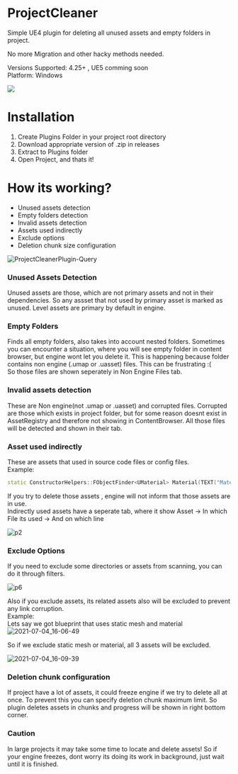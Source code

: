 # ProjectCleaner
Simple UE4 plugin for deleting all unused assets and empty folders in project.

No more Migration and other hacky methods needed.

Versions Supported: 4.25+ , UE5 comming soon <br>
Platform: Windows

<img src="https://user-images.githubusercontent.com/8270558/124382914-d9ccf000-dcda-11eb-9256-441ac8eceb4b.png" />

  
[comment]: <img src="https://user-images.githubusercontent.com/8270558/124383180-07feff80-dcdc-11eb-90b7-ffbf4a770cbf.png" width="600" height="320" />

# Installation
1) Create Plugins Folder in your project root directory
2) Download appropriate version of .zip in releases
3) Extract to Plugins folder
4) Open Project, and thats it!



# How its working?

* Unused assets detection
* Empty folders detection
* Invalid assets detection
* Assets used indirectly
* Exclude options
* Deletion chunk size configuration

![ProjectCleanerPlugin-Query](https://user-images.githubusercontent.com/8270558/124382551-18fa4180-dcd9-11eb-99b6-6916579f9d18.png)

### Unused Assets Detection
Unused assets are those, which are not primary assets and not in their dependencies. So any assset that not used by primary asset is marked as unused.
Level assets are primary by default in engine.

### Empty Folders
Finds all empty folders, also takes into account nested folders.
Sometimes you can encounter a situation, where you will see empty folder in content browser, but engine wont let you delete it.
This is happening because folder contains non engine (.umap or .uasset) files.
This can be frustrating :( <br>
So those files are shown seperately in Non Engine Files tab.

### Invalid assets detection
These are Non engine(not .umap or .uasset) and corrupted files.
Corrupted are those which exists in project folder, but for some reason doesnt exist in AssetRegistry and therefore not showing in ContentBrowser.
All those files will be detected and shown in their tab.

### Asset used indirectly
These are assets that used in source code files or config files.<br>
Example:
```cpp
static ConstructorHelpers::FObjectFinder<UMaterial> Material(TEXT("Material'/Game/NewMaterial.NewMaterial'"));
```
If you try to delete those assets , engine will not inform that those assets are in use.<br>
Indirectly used assets have a seperate tab, where it show Asset -> In which File its used -> And on which line

![p2](https://user-images.githubusercontent.com/8270558/124383870-c1ab9f80-dcdf-11eb-9035-2daba351f9eb.png)

### Exclude Options
If you need to exclude some directories or assets from scanning, you can do it through filters.

![p6](https://user-images.githubusercontent.com/8270558/124384045-b1e08b00-dce0-11eb-80ac-d802d322b55b.png)

Also if you exclude assets, its related assets also will be excluded to prevent any link corruption.<br>
Example:<br>
Lets say we got blueprint that uses static mesh and material
![2021-07-04_16-06-49](https://user-images.githubusercontent.com/8270558/124384391-020c1d00-dce2-11eb-8166-065828391079.png)

So if we exclude static mesh or material, all 3 assets will be excluded.

![2021-07-04_16-09-39](https://user-images.githubusercontent.com/8270558/124384436-48617c00-dce2-11eb-9918-5a74a052353a.png)

### Deletion chunk configuration
If project have a lot of assets, it could freeze engine if we try to delete all at once.
To prevent this you can specify deletion chunk maximum limit. So plugin deletes assets in chunks and progress will be shown in right bottom corner.
### Caution 
In large projects it may take some time to locate and delete assets!
So if your engine freezes, dont worry its doing its work in background, just wait until it is finished.
